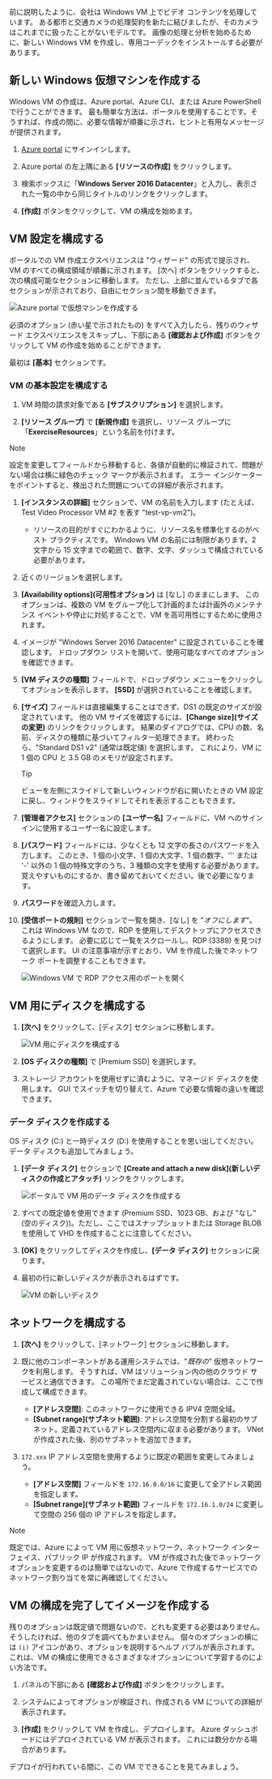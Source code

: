 前に説明したように、会社は Windows VM 上でビデオ コンテンツを処理しています。 ある都市と交通カメラの処理契約を新たに結びましたが、そのカメラはこれまでに扱ったことがないモデルです。 画像の処理と分析を始めるために、新しい Windows VM を作成し、専用コーデックをインストールする必要があります。

## <a name="create-a-new-windows-virtual-machine"></a>新しい Windows 仮想マシンを作成する

Windows VM の作成は、Azure portal、Azure CLI、または Azure PowerShell で行うことができます。 最も簡単な方法は、ポータルを使用することです。そうすれば、作成の間に、必要な情報が順番に示され、ヒントと有用なメッセージが提供されます。

1. [Azure portal](https://portal.azure.com?azure-portal=true) にサインインします。

1. Azure portal の左上隅にある **[リソースの作成]** をクリックします。

1. 検索ボックスに「**Windows Server 2016 Datacenter**」と入力し、表示された一覧の中から同じタイトルのリンクをクリックします。

1. **[作成]** ボタンをクリックして、VM の構成を始めます。

## <a name="configure-the-vm-settings"></a>VM 設定を構成する

ポータルでの VM 作成エクスペリエンスは "ウィザード" の形式で提示され、VM のすべての構成領域が順番に示されます。 [次へ] ボタンをクリックすると、次の構成可能なセクションに移動します。 ただし、上部に並んでいるタブで各セクションが示されており、自由にセクション間を移動できます。

![Azure portal で仮想マシンを作成する](../media-drafts/3-azure-portal-create-vm.png)

必須のオプション (赤い星で示されたもの) をすべて入力したら、残りのウィザード エクスペリエンスをスキップし、下部にある **[確認および作成]** ボタンをクリックして VM の作成を始めることができます。

最初は **[基本]** セクションです。

### <a name="configure-basic-vm-settings"></a>VM の基本設定を構成する

1. VM 時間の請求対象である **[サブスクリプション]** を選択します。

1. **[リソース グループ]** で **[新規作成]** を選択し、リソース グループに「**ExerciseResources**」という名前を付けます。

> [!NOTE]
> 設定を変更してフィールドから移動すると、各値が自動的に検証されて、問題がない場合は横に緑色のチェック マークが表示されます。 エラー インジケーターをポイントすると、検出された問題についての詳細が表示されます。

1. **[インスタンスの詳細]** セクションで、VM の名前を入力します (たとえば、Test Video Processor VM #2 を表す "test-vp-vm2")。
    - リソースの目的がすぐにわかるように、リソース名を標準化するのがベスト プラクティスです。 Windows VM の名前には制限があります。2 文字から 15 文字までの範囲で、数字、文字、ダッシュで構成されている必要があります。

1. 近くのリージョンを選択します。

1. **[Availability options]\(可用性オプション\)** は [なし] のままにします。 このオプションは、複数の VM をグループ化して計画的または計画外のメンテナンス イベントや停止に対処することで、VM を高可用性にするために使用されます。

1. イメージが "Windows Server 2016 Datacenter" に設定されていることを確認します。 ドロップダウン リストを開いて、使用可能なすべてのオプションを確認できます。

1. **[VM ディスクの種類]** フィールドで、ドロップダウン メニューをクリックしてオプションを表示します。 **[SSD]** が選択されていることを確認します。

1. **[サイズ]** フィールドは直接編集することはできず、DS1 の既定のサイズが設定されています。 他の VM サイズを確認するには、**[Change size]\(サイズの変更\)** のリンクをクリックします。 結果のダイアログでは、CPU の数、名前、ディスクの種類に基づいてフィルター処理できます。 終わったら、"Standard DS1 v2" (通常は既定値) を選択します。 これにより、VM に 1 個の CPU と 3.5 GB のメモリが設定されます。

    > [!TIP]
    > ビューを左側にスライドして新しいウィンドウが右に開いたときの VM 設定に戻し、ウィンドウをスライドしてそれを表示することもできます。

1. **[管理者アクセス]** セクションの **[ユーザー名]** フィールドに、VM へのサインインに使用するユーザー名に設定します。

1. **[パスワード]** フィールドには、少なくとも 12 文字の長さのパスワードを入力します。 このとき、1 個の小文字、1 個の大文字、1 個の数字、'\'' または '-' 以外の 1 個の特殊文字のうち、3 種類の文字を使用する必要があります。 覚えやすいものにするか、書き留めておいてください。後で必要になります。

1. **パスワード**を確認入力します。

1. **[受信ポートの規則]** セクションで一覧を開き、[なし] を "_オフにします_"。 これは Windows VM なので、RDP を使用してデスクトップにアクセスできるようにします。 必要に応じて一覧をスクロールし、RDP (3389) を見つけて選択します。 UI の注意事項が示すとおり、VM を作成した後でネットワーク ポートを調整することもできます。

    ![Windows VM で RDP アクセス用のポートを開く](../media-drafts/3-open-ports.png)

## <a name="configure-disks-for-the-vm"></a>VM 用にディスクを構成する

1. **[次へ]** をクリックして、[ディスク] セクションに移動します。

    ![VM 用にディスクを構成する](../media-drafts/3-configure-disks.png)

1. **[OS ディスクの種類]** で [Premium SSD] を選択します。

1. ストレージ アカウントを使用せずに済むように、マネージド ディスクを使用します。 GUI でスイッチを切り替えて、Azure で必要な情報の違いを確認できます。

### <a name="create-a-data-disk"></a>データ ディスクを作成する

OS ディスク (C:) と一時ディスク (D:) を使用することを思い出してください。 データ ディスクも追加してみましょう。

1. **[データ ディスク]** セクションで **[Create and attach a new disk]\(新しいディスクの作成とアタッチ\)** リンクをクリックします。

    ![ポータルで VM 用のデータ ディスクを作成する](../media-drafts/3-add-data-disk.png)

1. すべての既定値を使用できます (Premium SSD、1023 GB、および "なし" (空のディスク))。ただし、ここではスナップショットまたは Storage BLOB を使用して VHD を作成することに注意してください。

1. **[OK]** をクリックしてディスクを作成し、**[データ ディスク]** セクションに戻ります。

1. 最初の行に新しいディスクが表示されるはずです。

    ![VM の新しいディスク](../media-drafts/3-new-disk.png)

## <a name="configure-the-network"></a>ネットワークを構成する

1. **[次へ]** をクリックして、[ネットワーク] セクションに移動します。

1. 既に他のコンポーネントがある運用システムでは、"_既存の_" 仮想ネットワークを利用します。 そうすれば、VM はソリューション内の他のクラウド サービスと通信できます。 この場所でまだ定義されていない場合は、ここで作成して構成できます。
    - **[アドレス空間]**: このネットワークに使用できる IPV4 空間全域。
    - **[Subnet range]\(サブネット範囲\)**: アドレス空間を分割する最初のサブネット。定義されているアドレス空間内に収まる必要があります。 VNet が作成された後、別のサブネットを追加できます。

1. `172.xxx` IP アドレス空間を使用するように既定の範囲を変更してみましょう。
    - **[アドレス空間]** フィールドを `172.16.0.0/16` に変更して全アドレス範囲を指定します。
    - **[Subnet range]\(サブネット範囲\)** フィールドを `172.16.1.0/24` に変更して空間の 256 個の IP アドレスを指定します。

> [!NOTE]
> 既定では、Azure によって VM 用に仮想ネットワーク、ネットワーク インターフェイス、パブリック IP が作成されます。 VM が作成された後でネットワーク オプションを変更するのは簡単ではないので、Azure で作成するサービスでのネットワーク割り当てを常に再確認してください。

## <a name="finish-configuring-the-vm-and-create-the-image"></a>VM の構成を完了してイメージを作成する

残りのオプションは既定値で問題ないので、どれも変更する必要はありません。 そうしたければ、他のタブを調べてもかまいません。 個々のオプションの横には `(i)` アイコンがあり、オプションを説明するヘルプ バブルが表示されます。 これは、VM の構成に使用できるさまざまなオプションについて学習するのによい方法です。

1. パネルの下部にある **[確認および作成]** ボタンをクリックします。

1. システムによってオプションが検証され、作成される VM についての詳細が表示されます。

1. **[作成]** をクリックして VM を作成し、デプロイします。 Azure ダッシュボードにはデプロイされている VM が表示されます。 これには数分かかる場合があります。

デプロイが行われている間に、この VM でできることを見てみましょう。